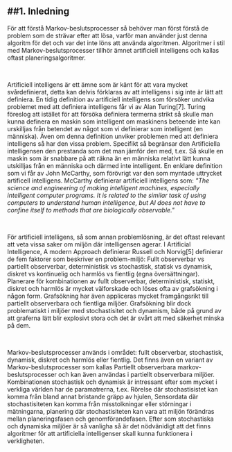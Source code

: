 ##1. Inledning
---


För att förstå Markov-beslutsprocesser så behöver man först förstå de problem som de strävar efter att lösa, varför man använder just denna algoritm för det och var det inte löns att använda algoritmen. Algoritmer i stil med Markov-beslutsprocesser tillhör ämnet artificiell intelligens och kallas oftast planeringsalgoritmer. 

<br />

Artificiell intelligens är ett ämne som är känt för att vara mycket svårdefinierat, detta kan delvis förklaras av att intelligens i sig inte är lätt att definiera. En tidig definition av artificiell intelligens som försöker undvika problemet med att definiera intelligens får vi av Alan Turing[7]. Turing föreslog att istället för att försöka definiera termerna strikt så skulle man kunna definera en maskin som intelligent om maskinens beteende inte kan urskilljas från betendet av något som vi definierar som intelligent (en människa). Även om denna definition unviker problemen med att definiera intelligens så har den vissa problem. Specifikt så begränsar den Artificiella intelligensen den prestanda som det man jämför den med, t.ex. Så skulle en maskin som är snabbare på att räkna än en människa relativt lätt kunna utskilljas från en människa och därmed inte intelligent. En enklare definition som vi får av John McCarthy, som förövrigt var den som myntade uttrycket artificell intelligens. McCarthy definierar artificiell intelligens som: _"The science and engineering of making intelligent machines, especially intelligent computer programs. It is related to the similar task of using computers to understand human intelligence, but AI does not have to confine itself to methods that are biologically observable."_

<br />

För artificiell intelligens, så som annan problemlösning, är det oftast relevant att veta vissa saker om miljön där intelligensen agerar. I Artificial Intelligence, A modern Approach definierar Russell och Norvig[5] definierar de fem faktorer som beskriver en problem-miljö: Fullt observerbar vs partiellt observerbar, deterministisk vs stochastisk, statisk vs dynamisk, diskret vs kontinuelig och harmlös vs fientlig (egna översättningar). Planerare för kombinationen av fullt observerbar, deterministisk, statiskt, diskret och harmlös är mycket välforskade och löses ofta av grafsökning i någon form. Grafsökning har även appliceras mycket framgångsrikt till partiellt observerbara och fientliga miljöer. Grafsökning blir dock problematiskt i miljöer med stochastisitet och dynamism, både på grund av att graferna lätt blir explosivt stora och det är svårt att med säkerhet minska på dem.

<br />

Markov-beslutsprocesser används i området: fullt observerbar, stochastisk, dynamisk, diskret och harmlös eller fientlig. Det finns även en variant av Markov-beslutsprocesser som kallas Partiellt observerbara markov-beslutsprocesser och kan även användas i partiellt observerbara miljöer. Kombinationen stochastisk och dynamisk är intressant efter som mycket i verkliga världen har de paramatrerna, t.ex. Rörelse där stochastisistet kan komma från bland annat bristande gräpp av hjulen, Sensordata där stochastisiteten kan komma från misstolkningar eller störningar i mätningarna, planering där stochastisiteten kan vara att miljön förändras mellan planeringsfasen och genomförandefasen. Efter som stochastiska och dynamiska miljöer är så vanligha så är det nödvänidigt att det finns algoritmer för att artificiella intelligenser skall kunna funktionera i verkligheten.
